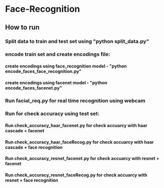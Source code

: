 # Face-Recognition

## How to run

### Split data to train and test set using "python split_data.py"

### encode train set and create encodings file:

#### create encodings using face_recognition model - "python encode_faces_face_recognition.py"

#### create encodings using facenet model - "python encode_faces_facenet.py"

### Run facial_req.py for real time recognition using webcam

### Run for check accuracy using test set:

#### Run check_accuracy_haar_facenet.py for check accuarcy with haar cascade + facenet

#### Run check_accuracy_haar_faceRecog.py for check accuarcy with haar cascade + face recognition

#### Run check_accuracy_resnet_facenet.py for check accuarcy with resnet + facenet

#### Run check_accuracy_resnet_faceRecog.py for check accuarcy with resnet + face recognition
